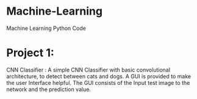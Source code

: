 # Machine-Learning
Machine Learning Python Code

Project 1:
=============
CNN Classifier : A simple CNN Classifier with basic convolutional architecture, to detect between cats and dogs. A GUI is provided                  to make the user Interface helpful. The GUI consists of the Input test image to the network and the prediction                      value.
